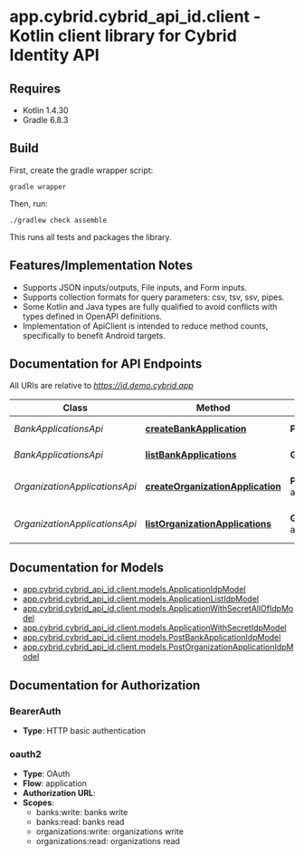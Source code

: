 # app.cybrid.cybrid_api_id.client - Kotlin client library for Cybrid Identity API

## Requires

* Kotlin 1.4.30
* Gradle 6.8.3

## Build

First, create the gradle wrapper script:

```
gradle wrapper
```

Then, run:

```
./gradlew check assemble
```

This runs all tests and packages the library.

## Features/Implementation Notes

* Supports JSON inputs/outputs, File inputs, and Form inputs.
* Supports collection formats for query parameters: csv, tsv, ssv, pipes.
* Some Kotlin and Java types are fully qualified to avoid conflicts with types defined in OpenAPI definitions.
* Implementation of ApiClient is intended to reduce method counts, specifically to benefit Android targets.

<a name="documentation-for-api-endpoints"></a>
## Documentation for API Endpoints

All URIs are relative to *https://id.demo.cybrid.app*

Class | Method | HTTP request | Description
------------ | ------------- | ------------- | -------------
*BankApplicationsApi* | [**createBankApplication**](docs/BankApplicationsApi.md#createbankapplication) | **POST** api/bank_applications | Create bank application
*BankApplicationsApi* | [**listBankApplications**](docs/BankApplicationsApi.md#listbankapplications) | **GET** api/bank_applications | List bank applications
*OrganizationApplicationsApi* | [**createOrganizationApplication**](docs/OrganizationApplicationsApi.md#createorganizationapplication) | **POST** api/organization_applications | Create organization application
*OrganizationApplicationsApi* | [**listOrganizationApplications**](docs/OrganizationApplicationsApi.md#listorganizationapplications) | **GET** api/organization_applications | List organization applications


<a name="documentation-for-models"></a>
## Documentation for Models

 - [app.cybrid.cybrid_api_id.client.models.ApplicationIdpModel](docs/ApplicationIdpModel.md)
 - [app.cybrid.cybrid_api_id.client.models.ApplicationListIdpModel](docs/ApplicationListIdpModel.md)
 - [app.cybrid.cybrid_api_id.client.models.ApplicationWithSecretAllOfIdpModel](docs/ApplicationWithSecretAllOfIdpModel.md)
 - [app.cybrid.cybrid_api_id.client.models.ApplicationWithSecretIdpModel](docs/ApplicationWithSecretIdpModel.md)
 - [app.cybrid.cybrid_api_id.client.models.PostBankApplicationIdpModel](docs/PostBankApplicationIdpModel.md)
 - [app.cybrid.cybrid_api_id.client.models.PostOrganizationApplicationIdpModel](docs/PostOrganizationApplicationIdpModel.md)


<a name="documentation-for-authorization"></a>
## Documentation for Authorization

<a name="BearerAuth"></a>
### BearerAuth

- **Type**: HTTP basic authentication

<a name="oauth2"></a>
### oauth2

- **Type**: OAuth
- **Flow**: application
- **Authorization URL**: 
- **Scopes**: 
  - banks:write: banks write
  - banks:read: banks read
  - organizations:write: organizations write
  - organizations:read: organizations read

